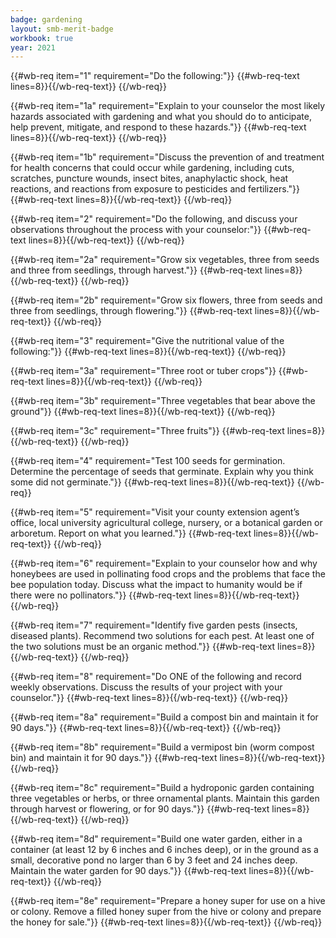 ```yaml
---
badge: gardening
layout: smb-merit-badge
workbook: true
year: 2021
---
```



{{#wb-req item="1" requirement="Do the following:"}}
{{#wb-req-text lines=8}}{{/wb-req-text}}
{{/wb-req}}

{{#wb-req item="1a" requirement="Explain to your counselor the most likely hazards associated with gardening and what you should do to anticipate, help prevent, mitigate, and respond to these hazards."}}
{{#wb-req-text lines=8}}{{/wb-req-text}}
{{/wb-req}}

{{#wb-req item="1b" requirement="Discuss the prevention of and treatment for health concerns that could occur while gardening, including cuts, scratches, puncture wounds, insect bites, anaphylactic shock, heat reactions, and reactions from exposure to pesticides and fertilizers."}}
{{#wb-req-text lines=8}}{{/wb-req-text}}
{{/wb-req}}

{{#wb-req item="2" requirement="Do the following, and discuss your observations throughout the process with your counselor:"}}
{{#wb-req-text lines=8}}{{/wb-req-text}}
{{/wb-req}}

{{#wb-req item="2a" requirement="Grow six vegetables, three from seeds and three from seedlings, through harvest."}}
{{#wb-req-text lines=8}}{{/wb-req-text}}
{{/wb-req}}

{{#wb-req item="2b" requirement="Grow six flowers, three from seeds and three from seedlings, through flowering."}}
{{#wb-req-text lines=8}}{{/wb-req-text}}
{{/wb-req}}

{{#wb-req item="3" requirement="Give the nutritional value of the following:"}}
{{#wb-req-text lines=8}}{{/wb-req-text}}
{{/wb-req}}

{{#wb-req item="3a" requirement="Three root or tuber crops"}}
{{#wb-req-text lines=8}}{{/wb-req-text}}
{{/wb-req}}

{{#wb-req item="3b" requirement="Three vegetables that bear above the ground"}}
{{#wb-req-text lines=8}}{{/wb-req-text}}
{{/wb-req}}

{{#wb-req item="3c" requirement="Three fruits"}}
{{#wb-req-text lines=8}}{{/wb-req-text}}
{{/wb-req}}

{{#wb-req item="4" requirement="Test 100 seeds for germination. Determine the percentage of seeds that germinate. Explain why you think some did not germinate."}}
{{#wb-req-text lines=8}}{{/wb-req-text}}
{{/wb-req}}

{{#wb-req item="5" requirement="Visit your county extension agent’s office, local university agricultural college, nursery, or a botanical garden or arboretum. Report on what you learned."}}
{{#wb-req-text lines=8}}{{/wb-req-text}}
{{/wb-req}}

{{#wb-req item="6" requirement="Explain to your counselor how and why honeybees are used in pollinating food crops and the problems that face the bee population today. Discuss what the impact to humanity would be if there were no pollinators."}}
{{#wb-req-text lines=8}}{{/wb-req-text}}
{{/wb-req}}

{{#wb-req item="7" requirement="Identify five garden pests (insects, diseased plants). Recommend two solutions for each pest. At least one of the two solutions must be an organic method."}}
{{#wb-req-text lines=8}}{{/wb-req-text}}
{{/wb-req}}

{{#wb-req item="8" requirement="Do ONE of the following and record weekly observations. Discuss the results of your project with your counselor."}}
{{#wb-req-text lines=8}}{{/wb-req-text}}
{{/wb-req}}

{{#wb-req item="8a" requirement="Build a compost bin and maintain it for 90 days."}}
{{#wb-req-text lines=8}}{{/wb-req-text}}
{{/wb-req}}

{{#wb-req item="8b" requirement="Build a vermipost bin (worm compost bin) and maintain it for 90 days."}}
{{#wb-req-text lines=8}}{{/wb-req-text}}
{{/wb-req}}

{{#wb-req item="8c" requirement="Build a hydroponic garden containing three vegetables or herbs, or three ornamental plants. Maintain this garden through harvest or flowering, or for 90 days."}}
{{#wb-req-text lines=8}}{{/wb-req-text}}
{{/wb-req}}

{{#wb-req item="8d" requirement="Build one water garden, either in a container (at least 12 by 6 inches and 6 inches deep), or in the ground as a small, decorative pond no larger than 6 by 3 feet and 24 inches deep. Maintain the water garden for 90 days."}}
{{#wb-req-text lines=8}}{{/wb-req-text}}
{{/wb-req}}

{{#wb-req item="8e" requirement="Prepare a honey super for use on a hive or colony. Remove a filled honey super from the hive or colony and prepare the honey for sale."}}
{{#wb-req-text lines=8}}{{/wb-req-text}}
{{/wb-req}}
